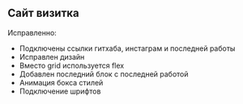 ## Сайт визитка
Исправленно:
- Подключены ссылки гитхаба, инстаграм и последней работы
- Исправлен дизайн
- Вместо grid используется flex
- Добавлен последний блок с последней работой
- Анимация бокса стилей
- Подключение шрифтов
